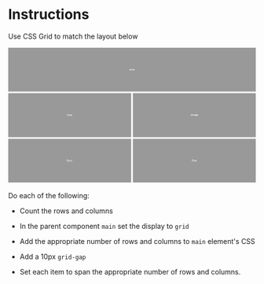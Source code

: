 # Instructions

Use CSS Grid to match the layout below

![mobile](images/mobile.png)

Do each of the following:

* Count the rows and columns

* In the parent component `main` set the display to `grid`

* Add the appropriate number of rows and columns to `main` element's CSS

* Add a 10px `grid-gap`

* Set each item to span the appropriate number of rows and columns.